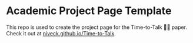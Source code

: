 # Academic Project Page Template
This repo is used to create the project page for the Time-to-Talk 🕵️‍♂️ paper. Check it out at [niveck.github.io/Time-to-Talk](https://niveck.github.io/Time-to-Talk).
